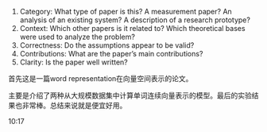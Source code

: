 1. Category: What type of paper is this? A measurement paper? An analysis of an existing system? A description of a research prototype?
2. Context: Which other papers is it related to? Which theoretical bases were used to analyze the problem?
3. Correctness: Do the assumptions appear to be valid?
4. Contributions: What are the paper’s main contributions?
5. Clarity: Is the paper well written?



首先这是一篇word representation在向量空间表示的论文。

主要是介绍了两种从大规模数据集中计算单词连续向量表示的模型。最后的实验结果也非常棒。总结来说就是便宜好用。

10:17
